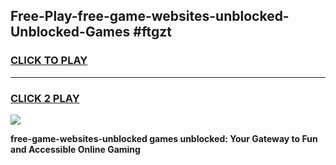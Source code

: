 
## Free-Play-free-game-websites-unblocked-Unblocked-Games #ftgzt
<h3>
<a href="https://news.freeplayer.one?title=free-game-websites-unblocked&ref=8M">CLICK TO PLAY</a></h3>
<hr>

<h3>
<a href="https://news.freeplayer.one?title=free-game-websites-unblocked&ref=8M">CLICK 2 PLAY</a>
  
</h3>

<a href="https://news.freeplayer.one?title=free-game-websites-unblocked&ref=8M"><img src="https://clearcache.store/games.png"></a>


**free-game-websites-unblocked games unblocked: Your Gateway to Fun and Accessible Online Gaming**
